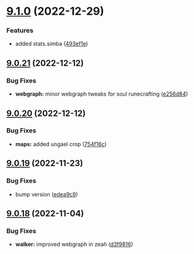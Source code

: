 # [9.1.0](https://github.com/Torwent/WaspLib/compare/v9.0.21...v9.1.0) (2022-12-29)


### Features

* added stats.simba ([493ef1e](https://github.com/Torwent/WaspLib/commit/493ef1e8978f4654d5eff68f0a24548d0b9bae7c))



## [9.0.21](https://github.com/Torwent/WaspLib/compare/v9.0.20...v9.0.21) (2022-12-12)


### Bug Fixes

* **webgraph:** minor webgraph tweaks for soul runecrafting ([e256d84](https://github.com/Torwent/WaspLib/commit/e256d84d7477b0b4e1e02f28115515e0ac132d69))



## [9.0.20](https://github.com/Torwent/WaspLib/compare/v9.0.19...v9.0.20) (2022-12-12)


### Bug Fixes

* **maps:** added ungael crop ([754f16c](https://github.com/Torwent/WaspLib/commit/754f16c63f165fefceec100109a3f437436592aa))



## [9.0.19](https://github.com/Torwent/WaspLib/compare/v9.0.18...v9.0.19) (2022-11-23)


### Bug Fixes

* bump version ([edea9c9](https://github.com/Torwent/WaspLib/commit/edea9c9f372f370646c7eea6f579408e3b468f99))



## [9.0.18](https://github.com/Torwent/WaspLib/compare/v9.0.17...v9.0.18) (2022-11-04)


### Bug Fixes

* **walker:** improved webgraph in zeah ([d3f9816](https://github.com/Torwent/WaspLib/commit/d3f981639c0cfbde99e88db99548947267aa2b87))




